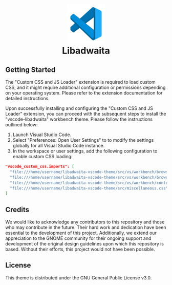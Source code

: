 <h1 align="center">
  <a href="">
    <img src="apps/scalable/visual-studio-code.svg" alt="vscode" width="120" />
  </a>
  <br>
    Libadwaita
  <br>
</hi>


## Getting Started 

The "Custom CSS and JS Loader" extension is required to load custom CSS, and it might require additional configuration or permissions depending on your operating system. Please refer to the extension documentation for detailed instructions.

Upon successfully installing and configuring the "Custom CSS and JS Loader" extension, you can proceed with the subsequent steps to install the "vscode-libadwaita" workbench theme. Please follow the instructions outlined below:


1. Launch Visual Studio Code.
2. Select "Preferences: Open User Settings" to to modify the settings globally for all Visual Studio Code instance.
3. In the workspace or user settings, add the following configuration to enable custom CSS loading:

```json
"vscode_custom_css.imports": [
  "file:///home/username/libadwaita-vscode-theme/src/vs/workbench/browser/parts/editor/media/editorplaceholder.css",
  "file:///home/username/libadwaita-vscode-theme/src/vs/workbench/browser/parts/editor/media/tabstitlecontrol.css",
  "file:///home/username/libadwaita-vscode-theme/src/vs/workbench/contrib/interactiveEditor/browser/interactiveEditor.css",
  "file:///home/username/libadwaita-vscode-theme/src/miscellaneous.css"
]
```

## Credits

We would like to acknowledge any contributors to this repository and those who may contribute in the future. Their hard work and dedication have been essential to the development of this project. Additionally, we extend our appreciation to the GNOME community for their ongoing support and development of the original design guidelines upon which this repository is based. Without their efforts, this project would not have been possible.

## License

This theme is distributed under the GNU General Public License v3.0. 
